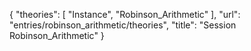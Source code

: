 {
    "theories": [
        "Instance",
        "Robinson_Arithmetic"
    ],
    "url": "entries/robinson_arithmetic/theories",
    "title": "Session Robinson_Arithmetic"
}